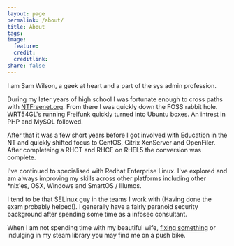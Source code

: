 ```yaml
---
layout: page
permalink: /about/
title: About
tags: 
image:
  feature:
  credit:
  creditlink:
share: false
---
```


I am Sam Wilson, a geek at heart and a part of the sys admin profession.

During my later years of high school I was fortunate enough to cross paths with [NTFreenet.org](http://the-mesh.org/). From there I was quickly down the FOSS rabbit hole. WRT54GL's running Freifunk quickly turned into Ubuntu boxes. An intrest in PHP and MySQL followed.

After that it was a few short years before I got involved with Education in the NT and quickly shifted focus to CentOS, Citrix XenServer and OpenFiler. After completeing a RHCT and RHCE on RHEL5 the conversion was complete.

I've continued to specialised with Redhat Enterprise Linux. I've explored and am always improving my skills across other platforms including other *nix'es, OSX, Windows and SmartOS / Illumos.

I tend to be that SELinux guy in the teams I work with (Having done the exam probably helped!). I generally have a fairly paranoid security background after spending some time as a infosec consultant.

When I am not spending time with my beautiful wife, [fixing something](../images/geek.png) or indulging in my steam library you may find me on a push bike.
